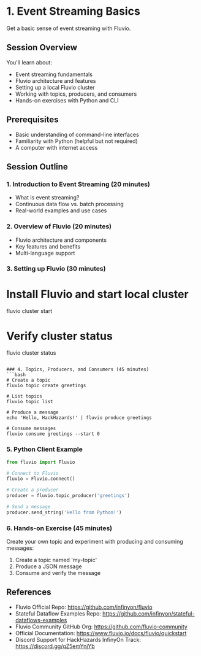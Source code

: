# 1. Event Streaming Basics
Get a basic sense of event streaming with Fluvio.

## Session Overview
You'll learn about:
- Event streaming fundamentals
- Fluvio architecture and features
- Setting up a local Fluvio cluster
- Working with topics, producers, and consumers
- Hands-on exercises with Python and CLI

## Prerequisites
- Basic understanding of command-line interfaces
- Familiarity with Python (helpful but not required)
- A computer with internet access

## Session Outline

### 1. Introduction to Event Streaming (20 minutes)
- What is event streaming?
- Continuous data flow vs. batch processing
- Real-world examples and use cases

### 2. Overview of Fluvio (20 minutes)
- Fluvio architecture and components
- Key features and benefits
- Multi-language support

### 3. Setting up Fluvio (30 minutes)

# Install Fluvio and start local cluster
fluvio cluster start

# Verify cluster status
fluvio cluster status
```

### 4. Topics, Producers, and Consumers (45 minutes)
```bash
# Create a topic
fluvio topic create greetings

# List topics
fluvio topic list

# Produce a message
echo 'Hello, HackHazards!' | fluvio produce greetings

# Consume messages
fluvio consume greetings --start 0
```

### 5. Python Client Example
```python
from fluvio import Fluvio

# Connect to Fluvio
fluvio = Fluvio.connect()

# Create a producer
producer = fluvio.topic_producer('greetings')

# Send a message
producer.send_string('Hello from Python!')
```

### 6. Hands-on Exercise (45 minutes)
Create your own topic and experiment with producing and consuming messages:
1. Create a topic named 'my-topic'
2. Produce a JSON message
3. Consume and verify the message

## References
- Fluvio Official Repo: https://github.com/infinyon/fluvio
- Stateful Dataflow Examples Repo: https://github.com/infinyon/stateful-dataflows-examples
- Fluvio Community GitHub Org: https://github.com/fluvio-community
- Official Documentation: https://www.fluvio.io/docs/fluvio/quickstart
- Discord Support for HackHazards InfinyOn Track: https://discord.gg/qZ5emYnjYb